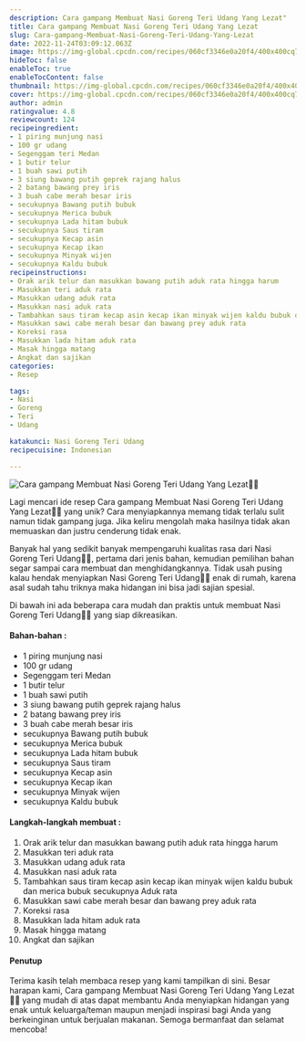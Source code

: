 ```yaml
---
description: Cara gampang Membuat Nasi Goreng Teri Udang Yang Lezat"
title: Cara gampang Membuat Nasi Goreng Teri Udang Yang Lezat
slug: Cara-gampang-Membuat-Nasi-Goreng-Teri-Udang-Yang-Lezat
date: 2022-11-24T03:09:12.063Z
image: https://img-global.cpcdn.com/recipes/060cf3346e0a20f4/400x400cq70/photo.jpg
hideToc: false
enableToc: true
enableTocContent: false
thumbnail: https://img-global.cpcdn.com/recipes/060cf3346e0a20f4/400x400cq70/photo.jpg
cover: https://img-global.cpcdn.com/recipes/060cf3346e0a20f4/400x400cq70/photo.jpg
author: admin
ratingvalue: 4.8
reviewcount: 124
recipeingredient:
- 1 piring munjung nasi
- 100 gr udang
- Segenggam teri Medan
- 1 butir telur
- 1 buah sawi putih
- 3 siung bawang putih geprek rajang halus
- 2 batang bawang prey iris
- 3 buah cabe merah besar iris
- secukupnya Bawang putih bubuk
- secukupnya Merica bubuk
- secukupnya Lada hitam bubuk
- secukupnya Saus tiram
- secukupnya Kecap asin
- secukupnya Kecap ikan
- secukupnya Minyak wijen
- secukupnya Kaldu bubuk
recipeinstructions:
- Orak arik telur dan masukkan bawang putih aduk rata hingga harum
- Masukkan teri aduk rata
- Masukkan udang aduk rata
- Masukkan nasi aduk rata
- Tambahkan saus tiram kecap asin kecap ikan minyak wijen kaldu bubuk dan merica bubuk secukupnya Aduk rata
- Masukkan sawi cabe merah besar dan bawang prey aduk rata
- Koreksi rasa
- Masukkan lada hitam aduk rata
- Masak hingga matang
- Angkat dan sajikan
categories:
- Resep

tags:
- Nasi
- Goreng
- Teri
- Udang

katakunci: Nasi Goreng Teri Udang
recipecuisine: Indonesian

---
```


![Cara gampang Membuat Nasi Goreng Teri Udang Yang Lezat👩‍🍳](https://img-global.cpcdn.com/recipes/060cf3346e0a20f4/400x400cq70/photo.jpg)

Lagi mencari ide resep Cara gampang Membuat Nasi Goreng Teri Udang Yang Lezat👩‍🍳 yang unik? Cara menyiapkannya memang tidak terlalu sulit namun tidak gampang juga. Jika keliru mengolah maka hasilnya tidak akan memuaskan dan justru cenderung tidak enak.

Banyak hal yang sedikit banyak mempengaruhi kualitas rasa dari Nasi Goreng Teri Udang👩‍🍳, pertama dari jenis bahan, kemudian pemilihan bahan segar sampai cara membuat dan menghidangkannya. Tidak usah pusing kalau hendak menyiapkan Nasi Goreng Teri Udang👩‍🍳 enak di rumah, karena asal sudah tahu triknya maka hidangan ini bisa jadi sajian spesial.

Di bawah ini ada beberapa cara mudah dan praktis untuk membuat Nasi Goreng Teri Udang👩‍🍳 yang siap dikreasikan.

<!--inarticleads1-->

#### Bahan-bahan :

- 1 piring munjung nasi
- 100 gr udang
- Segenggam teri Medan
- 1 butir telur
- 1 buah sawi putih
- 3 siung bawang putih geprek rajang halus
- 2 batang bawang prey iris
- 3 buah cabe merah besar iris
- secukupnya Bawang putih bubuk
- secukupnya Merica bubuk
- secukupnya Lada hitam bubuk
- secukupnya Saus tiram
- secukupnya Kecap asin
- secukupnya Kecap ikan
- secukupnya Minyak wijen
- secukupnya Kaldu bubuk

<!--inarticleads2-->

#### Langkah-langkah membuat :

1. Orak arik telur dan masukkan bawang putih aduk rata hingga harum
1. Masukkan teri aduk rata
1. Masukkan udang aduk rata
1. Masukkan nasi aduk rata
1. Tambahkan saus tiram kecap asin kecap ikan minyak wijen kaldu bubuk dan merica bubuk secukupnya Aduk rata
1. Masukkan sawi cabe merah besar dan bawang prey aduk rata
1. Koreksi rasa
1. Masukkan lada hitam aduk rata
1. Masak hingga matang
1. Angkat dan sajikan

#### Penutup

Terima kasih telah membaca resep yang kami tampilkan di sini. Besar harapan kami, Cara gampang Membuat Nasi Goreng Teri Udang Yang Lezat👩‍🍳 yang mudah di atas dapat membantu Anda menyiapkan hidangan yang enak untuk keluarga/teman maupun menjadi inspirasi bagi Anda yang berkeinginan untuk berjualan makanan. Semoga bermanfaat dan selamat mencoba!